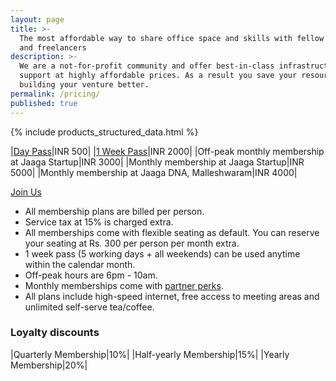 ```yaml
---
layout: page
title: >-
  The most affordable way to share office space and skills with fellow startups
  and freelancers
description: >-
  We are a not-for-profit community and offer best-in-class infrastructure and
  support at highly affordable prices. As a result you save your resources for
  building your venture better.
permalink: /pricing/
published: true
---
```


{% include products_structured_data.html %}

|[Day Pass][instamojo-coworking]|INR 500|
|[1 Week Pass][instamojo-coworking]|INR 2000|
|Off-peak monthly membership at Jaaga Startup|INR 3000|
|Monthly membership at Jaaga Startup|INR 5000|
|Monthly membership at Jaaga DNA, Malleshwaram|INR 4000|

<div class="im-checkout btn-82"><a href="/apply/" class="im-checkout-btn">Join Us</a></div>

- All membership plans are billed per person.
- Service tax at 15% is charged extra. 
- All memberships come with flexible seating as default. You can reserve your seating at Rs. 300 per person per month extra.
- 1 week pass (5 working days + all weekends) can be used anytime within the calendar month. 
- Off-peak hours are 6pm - 10am.
- Monthly memberships come with [partner perks][partner-perks]. 
- All plans include high-speed internet, free access to meeting areas and unlimited self-serve tea/coffee.

### Loyalty discounts

|Quarterly Membership|10%|
|Half-yearly Membership|15%|
|Yearly Membership|20%|


[partner-perks]: https://jaagastartup.in/coworking-benefits/ "Coworking benefits at Jaaga Startup"
[instamojo-coworking]: https://www.instamojo.com/jaagastartup/jaaga-coworking-membership/ "Buy your Jaaga Coworking Membership on Instamojo"
[startup-coworking-evenings]: https://subscriptions.zoho.com/subscribe/e4a9a3f037b6855dd1e922dcdc9d29b86a2bba0f6b053217afe8ded60e8a6aa6/cowork-friendly "1 Month - All Evenings - Coworking at Jaaga Startup"
[startup-coworking-flexible]: https://subscriptions.zoho.com/subscribe/e4a9a3f037b6855dd1e922dcdc9d29b86a2bba0f6b053217afe8ded60e8a6aa6/cowork-flexible "1 Month Flexible Coworking at Jaaga Startup"
[startup-coworking-dedicated]: https://subscriptions.zoho.com/subscribe/e4a9a3f037b6855dd1e922dcdc9d29b86a2bba0f6b053217afe8ded60e8a6aa6/cowork-steady "1 Month Dedicated Coworking at Jaaga Startup"
[dna-coworking-flexible]: https://subscriptions.zoho.com/subscribe/e4a9a3f037b6855dd1e922dcdc9d29b86a2bba0f6b053217afe8ded60e8a6aa6/flexible-dna-coworking "1 Month Flexible Coworking at Jaaga DNA"
